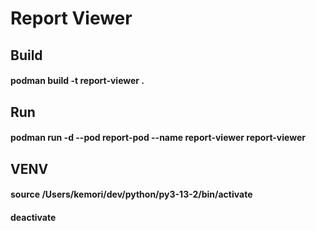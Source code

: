 # Report Viewer
## Build
#### podman build -t report-viewer .
## Run
#### podman run -d --pod report-pod --name report-viewer report-viewer

## VENV
#### source /Users/kemori/dev/python/py3-13-2/bin/activate
#### deactivate